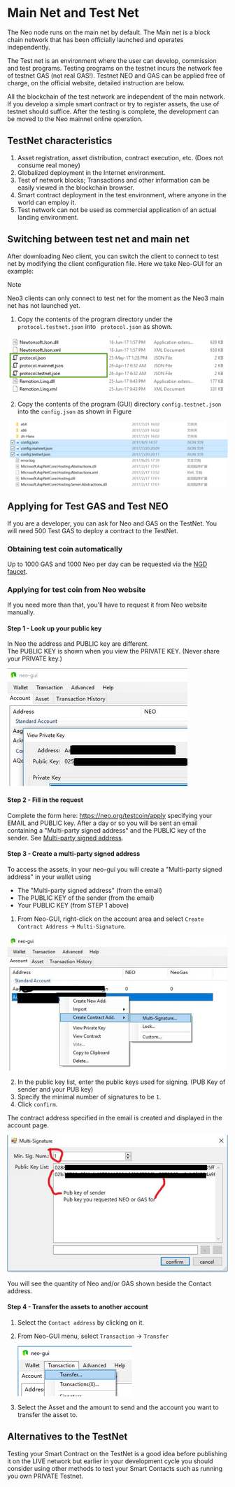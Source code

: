 # Main Net and Test Net

The Neo node runs on the main net by default. The Main net is a block chain network that has been officially launched and operates independently.  

The Test net is an environment where the user can develop, commission and test programs. Testing programs on the testnet incurs the network fee of testnet GAS (not real GAS!). Testnet NEO and GAS can be applied free of charge, on the official website, detailed instruction are below.

All the blockchain of the test network are independent of the main network. If you develop a simple smart contract or try to register assets, the use of testnet should suffice. After the testing is complete, the development can be moved to the Neo mainnet online operation.

## TestNet characteristics

1. Asset registration, asset distribution, contract execution, etc. (Does not consume real money)
2. Globalized deployment in the Internet environment.
3. Test of network blocks; Transactions and other information can be easily viewed in the blockchain browser.
4. Smart contract deployment in the test environment, where anyone in the world can employ it.
5. Test network can not be used as commercial application of an actual landing environment.

## Switching between test net and main net

After downloading Neo client, you can switch the client to connect to test net by modifying the client configuration file. Here we take Neo-GUI for an example:

> [!Note]
>
> Neo3 clients can only connect to test net for the moment as the Neo3 main net has not launched yet.

1. Copy the contents of the program directory under the `protocol.testnet.json` into ` protocol.json` as shown.

![image](../assets/testnet_1.png)

2. Copy the contents of the program (GUI) directory `config.testnet.json` into the `config.json` as shown in Figure

![image](../assets/testnet_2_v2.png)

## Applying for Test GAS and Test NEO

If you are a developer, you can ask for Neo and GAS on the TestNet. You will need 500 Test GAS to deploy a contract to the TestNet.  

### Obtaining test coin automatically

Up to 1000 GAS and 1000 Neo per day can be requested via the [NGD faucet](https://neowish.ngd.network/). 

### Applying for test coin from Neo website

If you need more than that, you'll have to request it from Neo website manually.

#### Step 1 - Look up your public key
In Neo the address and PUBLIC key are different.  
The PUBLIC KEY is shown when you view the PRIVATE KEY. (Never share your PRIVATE key.)

  ![image](../assets/neo_gas_0.jpg)

#### Step 2 - Fill in the request
Complete the form here: https://neo.org/testcoin/apply specifying your EMAIL and PUBLIC key.
After a day or so you will be sent an email containing a "Multi-party signed address" and the PUBLIC key of the sender. See [Multi-party signed address](../node/gui/sc.md).

#### Step 3 - Create a multi-party signed address
To access the assets, in your neo-gui you will create a "Multi-party signed address" in your wallet using 

- The "Multi-party signed address" (from the email) 
- The PUBLIC KEY of the sender (from the email)
- Your PUBLIC KEY (from STEP 1 above) 

1. From Neo-GUI, right-click on the account area and select `Create Contract Address` -> `Multi-Signature`.

  ![image](../assets/neo_gas_1.jpg)

2. In the public key list, enter the public keys used for signing. (PUB Key of sender and your PUB key) 
3. Specify the minimal number of signatures to be  `1`.
4. Click `confirm`.

The contract address specified in the email is created and displayed in the account page.

![image](../assets/neo_gas_2.jpg)

You will see the quantity of Neo and/or GAS shown beside the Contact address.


#### Step 4 - Transfer the assets to another account

1. Select the `Contact address` by clicking on it.

2. From Neo-GUI menu, select `Transaction` -> `Transfer`

   ![image](../assets/neo_gas_3.png)

3. Select the Asset and the amount to send and the account you want to transfer the asset to. 

## Alternatives to the TestNet

Testing your Smart Contract on the TestNet is a good idea before publishing it on the LIVE network but earlier in your development cycle you should consider using other methods to test your Smart Contacts such as running you own PRIVATE Testnet.